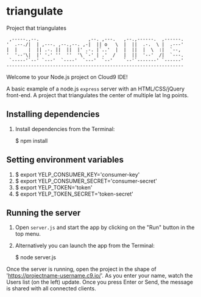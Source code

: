 # triangulate
Project that triangulates

     ,-----.,--.                  ,--. ,---.   ,--.,------.  ,------.
    '  .--./|  | ,---. ,--.,--. ,-|  || o   \  |  ||  .-.  \ |  .---'
    |  |    |  || .-. ||  ||  |' .-. |`..'  |  |  ||  |  \  :|  `--, 
    '  '--'\|  |' '-' ''  ''  '\ `-' | .'  /   |  ||  '--'  /|  `---.
     `-----'`--' `---'  `----'  `---'  `--'    `--'`-------' `------'
    ----------------------------------------------------------------- 


Welcome to your Node.js project on Cloud9 IDE!

A basic example of a node.js `express` server with an HTML/CSS/jQuery front-end. A project that triangulates the center of multiple lat lng points.

## Installing dependencies

1) Install dependencies from the Terminal:

    $ npm install

## Setting environment variables

1) $ export YELP_CONSUMER_KEY='consumer-key'
2) $ export YELP_CONSUMER_SECRET='consumer-secret'
3) $ export YELP_TOKEN='token'
4) $ export YELP_TOKEN_SECRET='token-secret'

## Running the server

1) Open `server.js` and start the app by clicking on the "Run" button in the top menu.

2) Alternatively you can launch the app from the Terminal:

    $ node server.js

Once the server is running, open the project in the shape of 'https://projectname-username.c9.io/'. As you enter your name, watch the Users list (on the left) update. Once you press Enter or Send, the message is shared with all connected clients.
